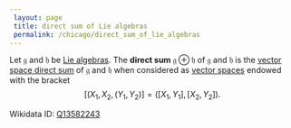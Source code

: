 ```yaml
---
 layout: page
 title: direct sum of Lie algebras
 permalink: /chicago/direct_sum_of_lie_algebras
---
```

Let $\mathfrak g$ and $\mathfrak h$ be [Lie algebras](https://mathgloss.github.io/MathGloss/chicago/Lie_algebra). The **direct sum** $\mathfrak g \oplus \mathfrak h$ of $\mathfrak g$ and $\mathfrak h$ is the [vector space direct sum](https://mathgloss.github.io/MathGloss/chicago/direct_sum_of_vector_spaces) of $\mathfrak g$ and $\mathfrak h$ when considered as [vector spaces](https://mathgloss.github.io/MathGloss/chicago/vector_space) endowed with the bracket $$[(X_1,X_2,(Y_1,Y_2)]=([X_1,Y_1],[X_2,Y_2]).$$

Wikidata ID: [Q13582243](https://www.wikidata.org/wiki/Q13582243)